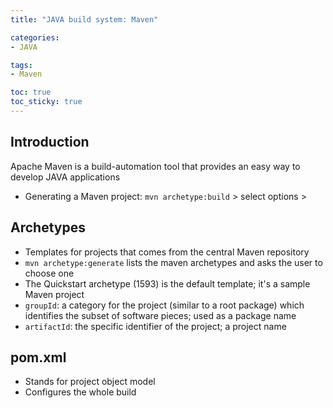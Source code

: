 ```yaml
---
title: "JAVA build system: Maven"

categories:
- JAVA

tags:
- Maven

toc: true
toc_sticky: true
---
```


## Introduction
Apache Maven is a build-automation tool that provides an easy way to develop JAVA applications
- Generating a Maven project: `mvn archetype:build` > select options > 

## Archetypes
- Templates for projects that comes from the central Maven repository
- `mvn archetype:generate` lists the maven archetypes and asks the user to choose one
- The Quickstart archetype (1593) is the default template; it's a sample Maven project
- `groupId`: a category for the project (similar to a root package) which identifies the subset of software pieces; used as a package name
- `artifactId`: the specific identifier of the project; a project name

## pom.xml
- Stands for project object model
- Configures the whole build  